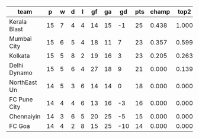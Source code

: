 |     team     | p  | w | d | l | gf | ga | gd  | pts | champ | top2  | top3  | top4  |  5-7  | bot4  | bot3  | bot2  |
|--------------|----|---|---|---|----|----|-----|-----|-------|-------|-------|-------|-------|-------|-------|-------|
| Kerala Blast | 15 | 7 | 4 | 4 | 14 | 15 |  -1 |  25 | 0.438 | 1.000 | 1.000 | 1.000 | 0.000 | 0.000 | 0.000 | 0.000|
| Mumbai City  | 15 | 6 | 5 | 4 | 18 | 11 |   7 |  23 | 0.357 | 0.599 | 0.861 | 1.000 | 0.000 | 0.000 | 0.000 | 0.000|
| Kolkata      | 15 | 5 | 8 | 2 | 19 | 16 |   3 |  23 | 0.205 | 0.263 | 0.624 | 1.000 | 0.000 | 0.000 | 0.000 | 0.000|
| Delhi Dynamo | 15 | 5 | 6 | 4 | 27 | 18 |   9 |  21 | 0.000 | 0.139 | 0.515 | 1.000 | 0.000 | 0.000 | 0.000 | 0.000|
| NorthEast Un | 14 | 5 | 3 | 6 | 14 | 14 |   0 |  18 | 0.000 | 0.000 | 0.000 | 0.000 | 1.000 | 1.000 | 0.000 | 0.000|
| FC Pune City | 14 | 4 | 4 | 6 | 13 | 16 |  -3 |  16 | 0.000 | 0.000 | 0.000 | 0.000 | 1.000 | 1.000 | 1.000 | 0.000|
| Chennaiyin   | 14 | 3 | 6 | 5 | 20 | 25 |  -5 |  15 | 0.000 | 0.000 | 0.000 | 0.000 | 1.000 | 1.000 | 1.000 | 1.000|
| FC Goa       | 14 | 4 | 2 | 8 | 15 | 25 | -10 |  14 | 0.000 | 0.000 | 0.000 | 0.000 | 0.000 | 1.000 | 1.000 | 1.000|
